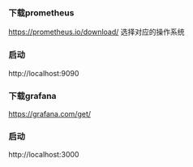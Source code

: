 ### 下载prometheus

https://prometheus.io/download/  选择对应的操作系统

### 启动

http://localhost:9090

### 下载grafana

https://grafana.com/get/

### 启动

http://localhost:3000